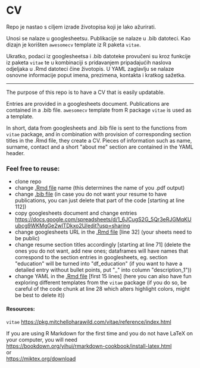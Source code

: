 # CV

Repo je nastao s ciljem izrade životopisa koji je lako ažurirati. 

Unosi se nalaze u googlesheetsu.
Publikacije se nalaze u .bib datoteci.
Kao dizajn je korišten `awesomecv` template iz R paketa `vitae`. 

Ukratko, podaci iz googlesheetsa i .bib datoteke provučeni su kroz funkcije iz paketa `vitae`
te u kombinaciji s pridavanjem pripadajućih naslova odjeljaka u .Rmd datoteci čine životopis.
U YAML zaglavlju se nalaze osnovne informacije poput imena, prezimena, kontakta i kratkog sažetka. 

-------
The purpose of this repo is to have a CV that is easily updatable.

Entries are provided in a googlesheets document.
Publications are contained in a .bib file.
`awesomecv` template from R package `vitae` is used as a template. 

In short, data from googlesheets and .bib file is sent to the functions from `vitae` package, 
and in combination with provision of corresponding section titles in the .Rmd file, they create a CV.
Pieces of information such as name, surname, contact and a short "about me" section are contained in the YAML header. 


### Feel free to reuse: 
- clone repo
- change [.Rmd file](/bugarin_cv.Rmd) name (this determines the name of you .pdf output) 
- change [.bib file](data/publications-and-conferences.bib) (in case you do not want your resume to have publications, you can just delete that part of the code [starting at line 112])
- copy googlesheets document and change entries https://docs.google.com/spreadsheets/d/1_6JCugS2G_5Qr3eRJGMqKUubcg9WKMgGe2wlTDkxo2U/edit?usp=sharing 
- change googlesheets URL in the [.Rmd file](/bugarin_cv.Rmd) [line 32] (your sheets need to be public)
- change resume section titles accordingly [starting at line 71] (delete the ones you do not want, add new ones; dataframes will have names that correspond to the section entries in googlesheets, eg. section "education" will be turned into "df_education" (if you want to have a detailed entry without bullet points, put "_" into column "description_1"))
- change YAML in the [.Rmd file](/bugarin_cv.Rmd) [first 15 lines] (here you can also have fun exploring different templates from the `vitae` package (if you do so, be careful of the code chunk at line 28 which alters highlight colors, might be best to delete it))

#### Resources:

`vitae` https://pkg.mitchelloharawild.com/vitae/reference/index.html

If you are using R Markdown for the first time and you do not have LaTeX on your computer, you will need  
https://bookdown.org/yihui/rmarkdown-cookbook/install-latex.html  
or  
https://miktex.org/download


